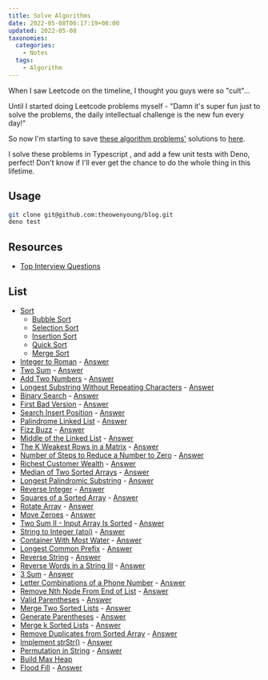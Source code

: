 ```yaml
---
title: Solve Algorithms
date: 2022-05-08T06:17:19+08:00
updated: 2022-05-08
taxonomies:
  categories:
    - Notes
  tags:
    - Algorithm
---
```


When I saw Leetcode on the timeline, I thought you guys were so "cult"...

Until I started doing Leetcode problems myself - "Damn it's super fun just to solve the problems, the daily intellectual challenge is the new fun every day!"

So now I'm starting to save [these algorithm problems'](https://leetcode.com/problemset/all/) solutions to [here](https://github.com/theowenyoung/blog/tree/main/content/algorithms).

I solve these problems in Typescript , and add a few unit tests with Deno, perfect! Don't know if I'll ever get the chance to do the whole thing in this lifetime.

<!-- more -->

## Usage

```bash
git clone git@github.com:theowenyoung/blog.git
deno test
```

## Resources

- [Top Interview Questions](https://leetcode.com/problem-list/top-interview-questions/)

## List

- [Sort](./sort_test.ts)
  - [Bubble Sort](./bubble_sort.ts)
  - [Selection Sort](./selection_sort.ts)
  - [Insertion Sort](./insertion_sort.ts)
  - [Quick Sort](./quick_sort.ts)
  - [Merge Sort](./merge_sort.ts)
- [Integer to Roman](https://leetcode.com/problems/integer-to-roman/) - [Answer](./roman_to_integer_test.ts)
- [Two Sum](https://leetcode.com/problems/two-sum/) - [Answer](./two_sum_test.ts)
- [Add Two Numbers](https://leetcode.com/problems/add-two-numbers/) - [Answer](./add_two_numbers_test.ts)
- [Longest Substring Without Repeating Characters](https://leetcode.com/problems/longest-substring-without-repeating-characters/) - [Answer](./longest_substring_without_repeating_characters_test.ts)
- [Binary Search](https://leetcode.com/problems/binary-search/) - [Answer](./binary_search_test.ts)
- [First Bad Version](https://leetcode.com/problems/first-bad-version/) - [Answer](./first_bad_version_test.ts)
- [Search Insert Position](https://leetcode.com/problems/search-insert-position/) - [Answer](./search_insert_position_test.ts)
- [Palindrome Linked List](https://leetcode.com/problems/palindrome-linked-list/) - [Answer](./palindrome_linked_list_test.ts)
- [Fizz Buzz](https://leetcode.com/problems/fizz-buzz/) - [Answer](./fizz_buzz_test.ts)
- [Middle of the Linked List](https://leetcode.com/problems/middle-of-the-linked-list/) - [Answer](./middle_of_the_linked_list_test.ts)
- [The K Weakest Rows in a Matrix](https://leetcode.com/problems/the-k-weakest-rows-in-a-matrix/) - [Answer](./the_k_weakest_rows_in_a_matrix_test.ts)
- [Number of Steps to Reduce a Number to Zero](https://leetcode.com/problems/number-of-steps-to-reduce-a-number-to-zero/) - [Answer](./number_of_steps_to_reduce_a_number_to_zero_test.ts)
- [Richest Customer Wealth](https://leetcode.com/problems/richest-customer-wealth/) - [Answer](./richest_customer_wealth_test.ts)
- [Median of Two Sorted Arrays](https://leetcode.com/problems/median-of-two-sorted-arrays/) - [Answer](./median_of_two_sorted_arrays_test.ts)
- [Longest Palindromic Substring](https://leetcode.com/problems/longest-palindromic-substring/) - [Answer](./longest_palindromic_substring_test.ts)
- [Reverse Integer](https://leetcode.com/problems/reverse-integer/) - [Answer](./reverse_integer_test.ts)
- [Squares of a Sorted Array](https://leetcode.com/problems/squares-of-a-sorted-array/) - [Answer](./squares_of_a_sorted_array_test.ts)
- [Rotate Array](https://leetcode.com/problems/rotate-array/) - [Answer](./rotate_array_test.ts)
- [Move Zeroes](https://leetcode.com/problems/move-zeroes/) - [Answer](./move_zeroes_test.ts)
- [Two Sum II - Input Array Is Sorted](https://leetcode.com/problems/two-sum-ii-input-array-is-sorted/) - [Answer](./two_sum_ii_input_array_is_sorted_test.ts)
- [String to Integer (atoi)](https://leetcode.com/problems/string-to-integer-atoi/) - [Answer](./string_to_integer_atoi_test.ts)
- [Container With Most Water](https://leetcode.com/problems/container-with-most-water/) - [Answer](./container_with_most_water_test.ts)
- [Longest Common Prefix](https://leetcode.com/problems/longest-common-prefix/) - [Answer](./longest_common_prefix_test.ts)
- [Reverse String](https://leetcode.com/problems/reverse-string/) - [Answer](./reverse_string_test.ts)
- [Reverse Words in a String III](https://leetcode.com/problems/reverse-words-in-a-string-iii/) - [Answer](./reverse_words_in_a_string_iii_test.ts)
- [3 Sum](https://leetcode.com/problems/3sum/) - [Answer](./3sum_test.ts)
- [Letter Combinations of a Phone Number](https://leetcode.com/problems/letter-combinations-of-a-phone-number/) - [Answer](./letter_combinations_of_a_phone_number_test.ts)
- [Remove Nth Node From End of List](https://leetcode.com/problems/remove-nth-node-from-end-of-list/) - [Answer](./remove_nth_node_from_end_of_list_test.ts)
- [Valid Parentheses](https://leetcode.com/problems/valid-parentheses/) - [Answer](./valid_parentheses_test.ts)
- [Merge Two Sorted Lists](https://leetcode.com/problems/merge-two-sorted-lists/) - [Answer](./merge_two_sorted_lists_test.ts)
- [Generate Parentheses](https://leetcode.com/problems/generate-parentheses/) - [Answer](./generate_parentheses_test.ts)
- [Merge k Sorted Lists](https://leetcode.com/problems/merge-k-sorted-lists/) - [Answer](./merge_k_sorted_lists_test.ts)
- [Remove Duplicates from Sorted Array](https://leetcode.com/problems/remove-duplicates-from-sorted-array/) - [Answer](./remove_duplicates_from_sorted_array_test.ts)
- [Implement strStr()](https://leetcode.com/problems/implement-strstr/) - [Answer](./implement_strstr_test.ts)
- [Permutation in String](https://leetcode.com/problems/permutation-in-string/) - [Answer](./permutation_in_string_test.ts)
- [Build Max Heap](./build_max_heap_test.ts)
- [Flood Fill](https://leetcode.com/problems/flood-fill/) - [Answer](./flood_fill_test.ts)
